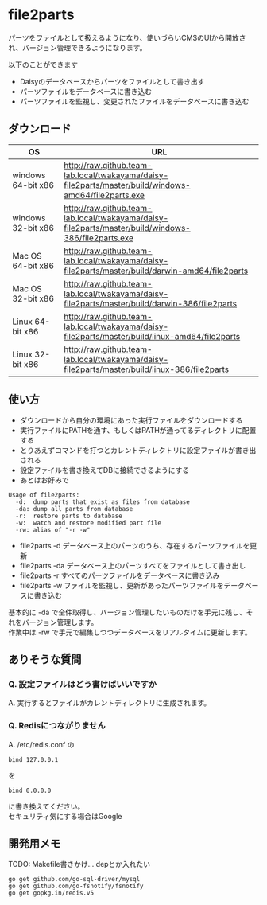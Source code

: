 file2parts
==========

パーツをファイルとして扱えるようになり、使いづらいCMSのUIから開放され、バージョン管理できるようになります。

以下のことができます

* Daisyのデータベースからパーツをファイルとして書き出す
* パーツファイルをデータベースに書き込む
* パーツファイルを監視し、変更されたファイルをデータベースに書き込む

## ダウンロード

| OS | URL |
|---|---|
| windows 64-bit x86 | http://raw.github.team-lab.local/twakayama/daisy-file2parts/master/build/windows-amd64/file2parts.exe |
| windows 32-bit x86 | http://raw.github.team-lab.local/twakayama/daisy-file2parts/master/build/windows-386/file2parts.exe |
| Mac OS 64-bit x86 | http://raw.github.team-lab.local/twakayama/daisy-file2parts/master/build/darwin-amd64/file2parts |
| Mac OS 32-bit x86 | http://raw.github.team-lab.local/twakayama/daisy-file2parts/master/build/darwin-386/file2parts |
| Linux 64-bit x86 | http://raw.github.team-lab.local/twakayama/daisy-file2parts/master/build/linux-amd64/file2parts |
| Linux 32-bit x86 | http://raw.github.team-lab.local/twakayama/daisy-file2parts/master/build/linux-386/file2parts |

## 使い方

* ダウンロードから自分の環境にあった実行ファイルをダウンロードする
* 実行ファイルにPATHを通す、もしくはPATHが通ってるディレクトリに配置する
* とりあえずコマンドを打つとカレントディレクトリに設定ファイルが書き出される
* 設定ファイルを書き換えてDBに接続できるようにする
* あとはお好みで

```
Usage of file2parts:
  -d:  dump parts that exist as files from database
  -da: dump all parts from database
  -r:  restore parts to database
  -w:  watch and restore modified part file
  -rw: alias of "-r -w"
```

* file2parts -d データベース上のパーツのうち、存在するパーツファイルを更新
* file2parts -da データベース上のパーツすべてをファイルとして書き出し
* file2parts -r すべてのパーツファイルをデータベースに書き込み
* file2parts -w ファイルを監視し、更新があったパーツファイルをデータベースに書き込む

基本的に -da で全件取得し、バージョン管理したいものだけを手元に残し、それをバージョン管理します。  
作業中は -rw で手元で編集しつつデータベースをリアルタイムに更新します。

## ありそうな質問

### Q. 設定ファイルはどう書けばいいですか

A. 実行するとファイルがカレントディレクトリに生成されます。

### Q. Redisにつながりません

A. /etc/redis.conf の

```
bind 127.0.0.1
```

を

```
bind 0.0.0.0
```
に書き換えてください。  
セキュリティ気にする場合はGoogle

## 開発用メモ

TODO: Makefile書きかけ… depとか入れたい

```
go get github.com/go-sql-driver/mysql
go get github.com/go-fsnotify/fsnotify
go get gopkg.in/redis.v5
```
